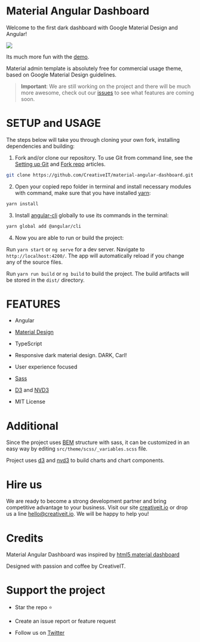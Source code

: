 # Material Angular Dashboard

Welcome to the first dark dashboard with Google Material Design and Angular!

<a target="_blank" href="http://material-angular-dashboard.creativeit.io/"><img src="https://trello-attachments.s3.amazonaws.com/55f8466d8f95075bca20dd66/5bf421455ab0f05102cadac9/eee32e50e9fc278b715442a3fc6f65aa/Readme.png"/></a>

Its much more fun with the [demo](http://material-angular-dashboard.creativeit.io).

Material admin template is absolutely free for commercial usage theme, based on Google Material Design guidelines.

> **Important**: We are still working on the project and there will be much more awesome, check out our [issues](https://github.com/CreativeIT/material-angular-dashboard/issues) to see what features are coming soon.

# SETUP and USAGE

The steps below will take you through cloning your own fork, installing dependencies and building:

1. Fork and/or clone our repository. To use Git from command line, see the [Setting up Git](https://help.github.com/articles/set-up-git/) and [Fork repo](https://help.github.com/articles/fork-a-repo/) articles.

```bash
git clone https://github.com/CreativeIT/material-angular-dashboard.git
```

2. Open your copied repo folder in terminal and install necessary modules with command, make sure that you have installed [yarn](https://yarnpkg.com/en/docs/install):

```bash
yarn install
```

3. Install [angular-cli](https://cli.angular.io/) globally to use its commands in the terminal:

```bash
yarn global add @angular/cli
```

4. Now you are able to run or build the project:

Run `yarn start` or `ng serve` for a dev server. Navigate to `http://localhost:4200/`. The app will automatically reload if you change any of the source files.

Run `yarn run build` or `ng build` to build the project. The build artifacts will be stored in the `dist/` directory.

# FEATURES

* Angular

* [Material Design](http://www.google.com/design/spec/material-design/introduction.html)

* TypeScript

* Responsive dark material design. DARK, Carl!

* User experience focused

* [Sass](http://sass-lang.com/)

* [D3](https://d3js.org/) and [NVD3](http://nvd3.org/)

* MIT License

# Additional

Since the project uses [BEM](http://getbem.com) structure with sass, it can be customized in an easy way by editing `src/theme/scss/_variables.scss` file.

Project uses [d3](https://d3js.org/) and [nvd3](http://nvd3.org/) to build charts and chart components.

# Hire us

We are ready to become a strong development partner and bring competitive advantage to your business. Visit our site [creativeit.io](http://creativeit.io/) or drop us a line <hello@creativeit.io>. We will be happy to help you!

# Credits

Material Angular Dashboard was inspired by [html5 material dashboard](https://github.com/CreativeIT/material-dashboard-lite)

Designed with passion and coffee by CreativeIT.

# Support the project

* Star the repo :star:

* Create an issue report or feature request

* Follow us on [Twitter](https://twitter.com/intent/follow?screen_name=CreativeITeam)
